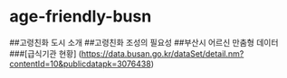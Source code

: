 # age-friendly-busn
##고령친화 도시 소개
##고령친화 조성의 필요성
##부산시 어르신 만춤형 데이터
###[급식기관 현황]
(https://data.busan.go.kr/dataSet/detail.nm?contentId=10&publicdatapk=3076438)
